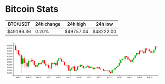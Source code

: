 # Bitcoin Stats

BTC/USDT|24h change|24h high|24h low|
|---|---|---|---|
|$49196.36|0.20%|$49757.04|$48222.00|

<img src="./chart.svg">
